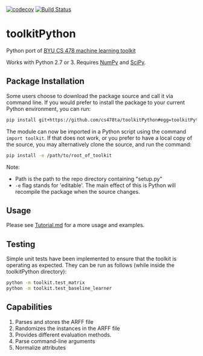 [![codecov](https://codecov.io/gh/cs478ta/toolkitPython/branch/master/graph/badge.svg)](https://codecov.io/gh/cs478ta/toolkitPython)
[![Build Status](https://travis-ci.org/cs478ta/toolkitPython.svg?branch=master)](https://travis-ci.org/cs478ta/toolkitPython)

# toolkitPython
Python port of [BYU CS 478 machine learning toolkit](http://axon.cs.byu.edu/~martinez/classes/478/stuff/Toolkit.html)

Works with Python 2.7 or 3. Requires [NumPy](http://www.numpy.org) and [SciPy](https://www.scipy.org/).

## Package Installation
Some users choose to download the package source and call it via command line. If you would prefer to install the package to your current Python environment, you can run:
```bash
pip install git+https://github.com/cs478ta/toolkitPython#egg=toolkitPython
```
The module can now be imported in a Python script using the command `import toolkit`. If that does not work, or you prefer to have a local copy of the source, you may alternatively clone the source, and run the command:

```bash
pip install -e /path/to/root_of_toolkit
```

Note:
* Path is the path to the repo directory containing "setup.py"
* `-e` flag stands for 'editable'. The main effect of this is Python will recompile the package when the source changes.

## Usage

Please see [Tutorial.md](https://github.com/cs478ta/toolkitPython/blob/master/TUTORIAL.md) for a more usage and examples.

## Testing

Simple unit tests have been implemented to ensure that the toolkit is operating as expected. They can be run as follows (while inside the toolkitPython directory):
```bash
python -m toolkit.test_matrix
python -m toolkit.test_baseline_learner
```

## Capabilities

1. Parses and stores the ARFF file
2. Randomizes the instances in the ARFF file
3. Provides different evaluation methods. 
4. Parse command-line arguments
5. Normalize attributes
